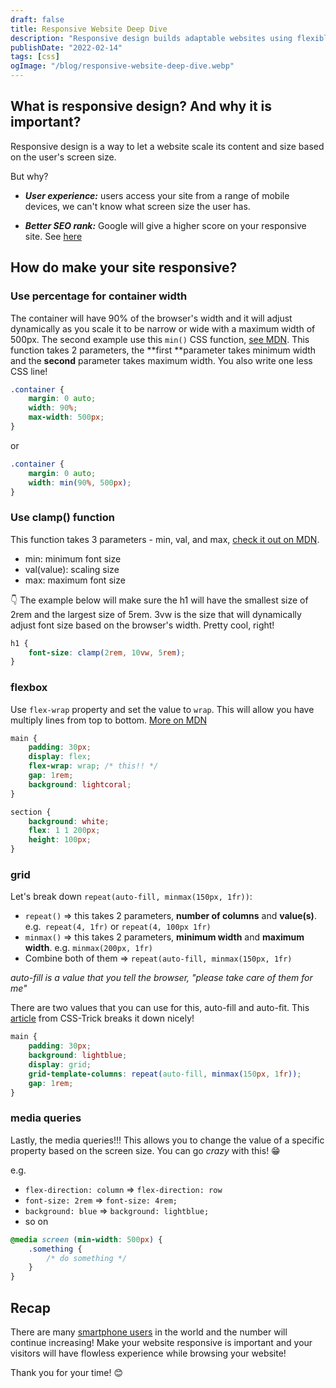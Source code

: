 ```yaml
---
draft: false
title: Responsive Website Deep Dive
description: "Responsive design builds adaptable websites using flexible grids, images & mobile-first design. Test on devices for the best user experience."
publishDate: "2022-02-14"
tags: [css]
ogImage: "/blog/responsive-website-deep-dive.webp"
---
```


## What is responsive design? And why it is important?

Responsive design is a way to let a website scale its content and size based on the user's screen size.

But why?

- **_User experience:_** users access your site from a range of mobile devices, we can't know what screen size the user has.

- **_Better SEO rank:_** Google will give a higher score on your responsive site. See [here](https://www.synapseinteractive.com/does-google-give-seo-preference-to-responsive-mobile-websites/231)

## How do make your site responsive?

### Use percentage for container width

The container will have 90% of the browser's width and it will adjust dynamically as you scale it to be narrow or wide with a maximum width of 500px. The second example use this `min()` CSS function, <a href="https://developer.mozilla.org/en-US/docs/Web/CSS/min(%29">see MDN</a>. This function takes 2 parameters, the **first **parameter takes minimum width and the **second** parameter takes maximum width. You also write one less CSS line!

```css
.container {
	margin: 0 auto;
	width: 90%;
	max-width: 500px;
}
```

or

```css
.container {
	margin: 0 auto;
	width: min(90%, 500px);
}
```

### Use clamp() function

This function takes 3 parameters - min, val, and max, <a href="https://developer.mozilla.org/en-US/docs/Web/CSS/clamp(%29">check it out on MDN</a>.

- min: minimum font size
- val(value): scaling size
- max: maximum font size

👇 The example below will make sure the h1 will have the smallest size of 2rem and the largest size of 5rem. 3vw is the size that will dynamically adjust font size based on the browser's width. Pretty cool, right!

```css
h1 {
	font-size: clamp(2rem, 10vw, 5rem);
}
```

### flexbox

Use `flex-wrap` property and set the value to `wrap`. This will allow you have multiply lines from top to bottom. [More on MDN](https://developer.mozilla.org/en-US/docs/Web/CSS/flex-wrap)

```css
main {
	padding: 30px;
	display: flex;
	flex-wrap: wrap; /* this!! */
	gap: 1rem;
	background: lightcoral;
}

section {
	background: white;
	flex: 1 1 200px;
	height: 100px;
}
```

### grid

Let's break down `repeat(auto-fill, minmax(150px, 1fr))`:

- `repeat()` => this takes 2 parameters, **number of columns** and **value(s)**. e.g.` repeat(4, 1fr)` or `repeat(4, 100px 1fr)`
- `minmax()` => this takes 2 parameters, **minimum width** and **maximum width**. e.g. `minmax(200px, 1fr)`
- Combine both of them => `repeat(auto-fill, minmax(150px, 1fr)`

_auto-fill is a value that you tell the browser, "please take care of them for me"_

There are two values that you can use for this, auto-fill and auto-fit. This [article](https://css-tricks.com/auto-sizing-columns-css-grid-auto-fill-vs-auto-fit/) from CSS-Trick breaks it down nicely!

```css
main {
	padding: 30px;
	background: lightblue;
	display: grid;
	grid-template-columns: repeat(auto-fill, minmax(150px, 1fr));
	gap: 1rem;
}
```

### media queries

Lastly, the media queries!!! This allows you to change the value of a specific property based on the screen size. You can go _crazy_ with this! 😁

e.g.

- `flex-direction: column` => `flex-direction: row`
- `font-size: 2rem` => `font-size: 4rem;`
- `background: blue` => `background: lightblue;`
- so on

```css
@media screen (min-width: 500px) {
	.something {
		/* do something */
	}
}
```

## Recap

There are many [smartphone users](https://www.bankmycell.com/blog/how-many-phones-are-in-the-world#:~:text=In%202022%2C%20including%20both%20smart,the%20world%20cell%20phone%20owners.) in the world and the number will continue increasing! Make your website responsive is important and your visitors will have flowless experience while browsing your website!

Thank you for your time! 😊
